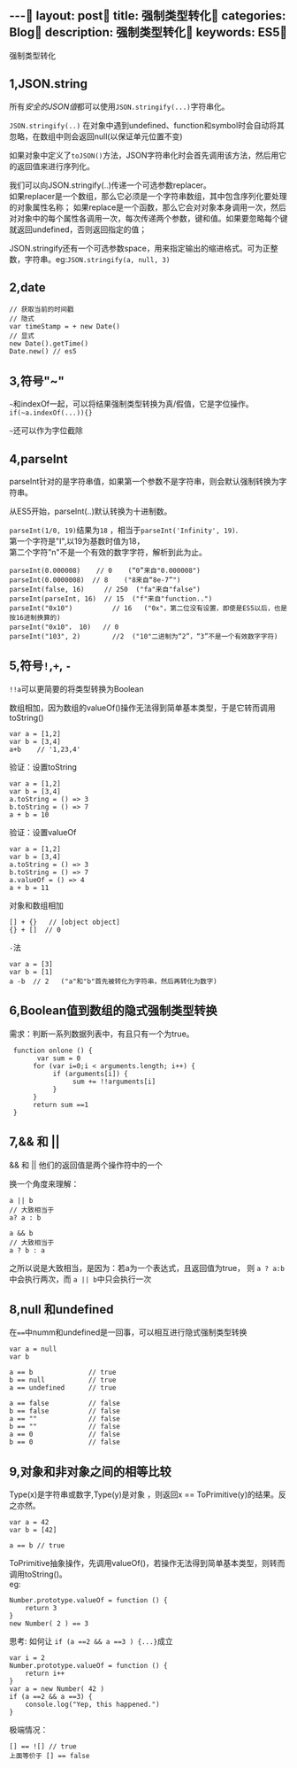 ﻿﻿﻿﻿﻿﻿---
layout: post
title: 强制类型转化
categories: Blog
description: 强制类型转化
keywords:  ES5
---

强制类型转化

1,JSON.string
-----
所有*安全的JSON值*都可以使用`JSON.stringify(...)`字符串化。

`JSON.stringify(..)` 在对象中遇到undefined、function和symbol时会自动将其忽略，在数组中则会返回null(以保证单元位置不变)

如果对象中定义了`toJSON()`方法，JSON字符串化时会首先调用该方法，然后用它的返回值来进行序列化。

我们可以向JSON.stringify(..)传递一个可选参数replacer。      
如果replacer是一个数组，那么它必须是一个字符串数组，其中包含序列化要处理的对象属性名称；
如果replace是一个函数，那么它会对对象本身调用一次，然后对对象中的每个属性各调用一次，每次传递两个参数，键和值。如果要忽略每个键就返回undefined，否则返回指定的值；

JSON.stringify还有一个可选参数space，用来指定输出的缩进格式。可为正整数，字符串。eg:`JSON.stringify(a, null, 3)`

2,date
----

    // 获取当前的时间戳
    // 隐式
    var timeStamp = + new Date()
    // 显式
    new Date().getTime()
    Date.new() // es5

3,符号"~"
------
`~`和indexOf一起，可以将结果强制类型转换为真/假值，它是字位操作。        
`if(~a.indexOf(...)){}`

`~`还可以作为字位截除

4,parseInt
------
parseInt针对的是字符串值，如果第一个参数不是字符串，则会默认强制转换为字符串。

从ES5开始，parseInt(..)默认转换为十进制数。

`parseInt(1/0, 19)`结果为`18`  ，相当于`parseInt('Infinity', 19)`.      
第一个字符是"I",以19为基数时值为18，    
第二个字符"n"不是一个有效的数字字符，解析到此为止。


    parseInt(0.000008)    // 0    (“0”来自"0.000008")
    parseInt(0.0000008)  // 8    ("8来自“8e-7”")
    parseInt(false, 16)     // 250  ("fa"来自"false")
    parseInt(parseInt, 16)  // 15  ("f"来自"function..")
    parseInt("0x10")          // 16   ("0x"，第二位没有设置，即使是ES5以后，也是按16进制换算的)
    parseInt("0x10"， 10)   // 0
    parseInt("103", 2)        //2  ("10"二进制为“2”，“3”不是一个有效数字字符)


5,符号`!`,`+`, `-`
------
`!!a`可以更简要的将类型转换为Boolean

数组相加，因为数组的valueOf()操作无法得到简单基本类型，于是它转而调用toString()

    var a = [1,2]
    var b = [3,4]
    a+b    // '1,23,4'

验证：设置toString

    var a = [1,2]
    var b = [3,4]
    a.toString = () => 3
    b.toString = () => 7
    a + b = 10


验证：设置valueOf

    var a = [1,2]
    var b = [3,4]
    a.toString = () => 3
    b.toString = () => 7
    a.valueOf = () => 4
    a + b = 11


对象和数组相加

    [] + {}   // [object object]
    {} + []  // 0

`-`法

    var a = [3]
    var b = [1]
    a -b  // 2   ("a"和"b"首先被转化为字符串，然后再转化为数字)


6,Boolean值到数组的隐式强制类型转换
------
需求：判断一系列数据列表中，有且只有一个为true。

     function onlone () {
           var sum = 0
          for (var i=0;i < arguments.length; i++) {
               if (arguments[i]) {
                    sum += !!arguments[i]
               }
          }
          return sum ==1
     }

7,&& 和 || 
------
&& 和 || 他们的返回值是两个操作符中的一个

换一个角度来理解：

    a || b
    // 大致相当于
    a? a : b

    a && b
    // 大致相当于
    a ? b : a

之所以说是大致相当，是因为：若a为一个表达式，且返回值为true，
则 `a ? a:b` 中会执行两次，而 `a || b`中只会执行一次

8,null 和undefined
----
在`==`中numm和undefined是一回事，可以相互进行隐式强制类型转换

    var a = null
    var b

    a == b              // true
    b == null           // true
    a == undefined      // true

    a == false          // false
    b == false          // false
    a == ""             // false
    b == ""             // false
    a == 0              // false
    b == 0              // false

9,对象和非对象之间的相等比较
----
Type(x)是字符串或数字,Type(y)是对象 ，则返回x == ToPrimitive(y)的结果。反之亦然。

    var a = 42
    var b = [42]

    a == b // true


ToPrimitive抽象操作，先调用valueOf()，若操作无法得到简单基本类型，则转而调用toString()。        
eg:

    Number.prototype.valueOf = function () {
        return 3
    }
    new Number( 2 ) == 3

思考:
如何让 `if (a ==2 && a ==3 ) {...}`成立

    var i = 2
    Number.prototype.valueOf = function () {
        return i++
    }
    var a = new Number( 42 )
    if (a ==2 && a ==3) {
        console.log("Yep, this happened.")
    }

极端情况：      

    [] == ![] // true
    上面等价于 [] == false


